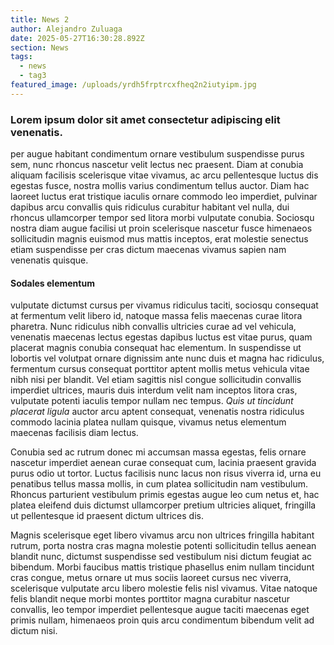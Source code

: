 ```yaml
---
title: News 2
author: Alejandro Zuluaga
date: 2025-05-27T16:30:28.892Z
section: News
tags:
  - news
  - tag3
featured_image: /uploads/yrdh5frptrcxfheq2n2iutyipm.jpg
---
```

<!--StartFragment-->

### Lorem ipsum dolor sit amet consectetur adipiscing elit venenatis.



per augue habitant condimentum ornare vestibulum suspendisse purus sem, nunc rhoncus nascetur velit lectus nec praesent. Diam at conubia aliquam facilisis scelerisque vitae vivamus, ac arcu pellentesque luctus dis egestas fusce, nostra mollis varius condimentum tellus auctor. Diam hac laoreet luctus erat tristique iaculis ornare commodo leo imperdiet, pulvinar dapibus arcu convallis quis ridiculus curabitur habitant vel nulla, dui rhoncus ullamcorper tempor sed litora morbi vulputate conubia. Sociosqu nostra diam augue facilisi ut proin scelerisque nascetur fusce himenaeos sollicitudin magnis euismod mus mattis inceptos, erat molestie senectus etiam suspendisse per cras dictum maecenas vivamus sapien nam venenatis quisque.

#### Sodales elementum 

vulputate dictumst cursus per vivamus ridiculus taciti, sociosqu consequat at fermentum velit libero id, natoque massa felis maecenas curae litora pharetra. Nunc ridiculus nibh convallis ultricies curae ad vel vehicula, venenatis maecenas lectus egestas dapibus luctus est vitae purus, quam placerat magnis conubia consequat hac elementum. In suspendisse ut lobortis vel volutpat ornare dignissim ante nunc duis et magna hac ridiculus, fermentum cursus consequat porttitor aptent mollis metus vehicula vitae nibh nisi per blandit. Vel etiam sagittis nisl congue sollicitudin convallis imperdiet ultrices, mauris duis interdum velit nam inceptos litora cras, vulputate potenti iaculis tempor nullam nec tempus. *Quis ut tincidunt placerat ligula* auctor arcu aptent consequat, venenatis nostra ridiculus commodo lacinia platea nullam quisque, vivamus netus elementum maecenas facilisis diam lectus.

Conubia sed ac rutrum donec mi accumsan massa egestas, felis ornare nascetur imperdiet aenean curae consequat cum, lacinia praesent gravida purus odio ut tortor. Luctus facilisis nunc lacus non risus viverra id, urna eu penatibus tellus massa mollis, in cum platea sollicitudin nam vestibulum. Rhoncus parturient vestibulum primis egestas augue leo cum netus et, hac platea eleifend duis dictumst ullamcorper pretium ultricies aliquet, fringilla ut pellentesque id praesent dictum ultrices dis.

Magnis scelerisque eget libero vivamus arcu non ultrices fringilla habitant rutrum, porta nostra cras magna molestie potenti sollicitudin tellus aenean blandit nunc, dictumst suspendisse sed vestibulum nisi dictum feugiat ac bibendum. Morbi faucibus mattis tristique phasellus enim nullam tincidunt cras congue, metus ornare ut mus sociis laoreet cursus nec viverra, scelerisque vulputate arcu libero molestie felis nisl vivamus. Vitae natoque felis blandit neque morbi montes porttitor magna curabitur nascetur convallis, leo tempor imperdiet pellentesque augue taciti maecenas eget primis nullam, himenaeos proin quis arcu condimentum bibendum velit ad dictum nisi.

<!--EndFragment-->